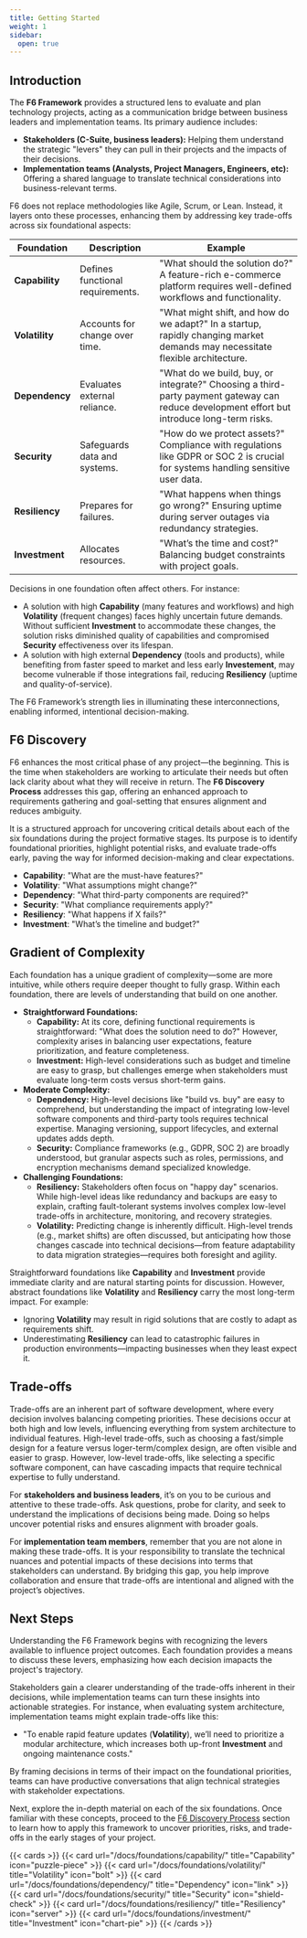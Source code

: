 ```yaml
---
title: Getting Started
weight: 1
sidebar:
  open: true
---
```


## Introduction

The **F6 Framework** provides a structured lens to evaluate and plan technology projects, acting as a communication bridge between business leaders and implementation teams. Its primary audience includes:

- **Stakeholders (C-Suite, business leaders):** Helping them understand the strategic "levers" they can pull in their projects and the impacts of their decisions.
- **Implementation teams (Analysts, Project Managers, Engineers, etc):** Offering a shared language to translate technical considerations into business-relevant terms.

F6 does not replace methodologies like Agile, Scrum, or Lean. Instead, it layers onto these processes, enhancing them by addressing key trade-offs across six foundational aspects:

| **Foundation** | **Description**                                            | **Example**                                                                                     |
|-----------------|------------------------------------------------------------|-------------------------------------------------------------------------------------------------|
| **Capability** | Defines functional requirements.                           | "What should the solution do?" A feature-rich e-commerce platform requires well-defined workflows and functionality. |
| **Volatility** | Accounts for change over time.                             | "What might shift, and how do we adapt?" In a startup, rapidly changing market demands may necessitate flexible architecture. |
| **Dependency** | Evaluates external reliance.                               | "What do we build, buy, or integrate?" Choosing a third-party payment gateway can reduce development effort but introduce long-term risks. |
| **Security**   | Safeguards data and systems.                               | "How do we protect assets?" Compliance with regulations like GDPR or SOC 2 is crucial for systems handling sensitive user data. |
| **Resiliency** | Prepares for failures.                                     | "What happens when things go wrong?" Ensuring uptime during server outages via redundancy strategies. |
| **Investment** | Allocates resources.                                       | "What’s the time and cost?" Balancing budget constraints with project goals.                     |

Decisions in one foundation often affect others. For instance:

- A solution with high **Capability** (many features and workflows) and high **Volatility** (frequent changes) faces highly uncertain future demands. Without sufficient **Investment** to accommodate these changes, the solution risks diminished quality of capabilities and compromised **Security** effectiveness over its lifespan.
- A solution with high external **Dependency** (tools and products), while benefiting from faster speed to market and less early **Investement**, may become vulnerable if those integrations fail, reducing **Resiliency** (uptime and quality-of-service).

The F6 Framework’s strength lies in illuminating these interconnections, enabling informed, intentional decision-making.

## F6 Discovery

F6 enhances the most critical phase of any project—the beginning. This is the time when stakeholders are working to articulate their needs but often lack clarity about what they will receive in return. The **F6 Discovery Process** addresses this gap, offering an enhanced approach to requirements gathering and goal-setting that ensures alignment and reduces ambiguity.

It is a structured approach for uncovering critical details about each of the six foundations during the project formative stages. Its purpose is to identify foundational priorities, highlight potential risks, and evaluate trade-offs early, paving the way for informed decision-making and clear expectations.

- **Capability**: "What are the must-have features?"
- **Volatility**: "What assumptions might change?"
- **Dependency**: "What third-party components are required?"
- **Security**: "What compliance requirements apply?"
- **Resiliency**: "What happens if X fails?"
- **Investment**: "What’s the timeline and budget?"

## Gradient of Complexity

Each foundation has a unique gradient of complexity—some are more intuitive, while others require deeper thought to fully grasp. Within each foundation, there are levels of understanding that build on one another.

- **Straightforward Foundations:**
    - **Capability:** At its core, defining functional requirements is straightforward: "What does the solution need to do?" However, complexity arises in balancing user expectations, feature prioritization, and feature completeness.
    - **Investment:** High-level considerations such as budget and timeline are easy to grasp, but challenges emerge when stakeholders must evaluate long-term costs versus short-term gains.
- **Moderate Complexity:**
    - **Dependency:** High-level decisions like "build vs. buy" are easy to comprehend, but understanding the impact of integrating low-level software components and third-party tools requires technical expertise. Managing versioning, support lifecycles, and external updates adds depth.
    - **Security:** Compliance frameworks (e.g., GDPR, SOC 2) are broadly understood, but granular aspects such as roles, permissions, and encryption mechanisms demand specialized knowledge.
- **Challenging Foundations:**
    - **Resiliency:** Stakeholders often focus on "happy day" scenarios. While high-level ideas like redundancy and backups are easy to explain, crafting fault-tolerant systems involves complex low-level trade-offs in architecture, monitoring, and recovery strategies.
    - **Volatility:** Predicting change is inherently difficult. High-level trends (e.g., market shifts) are often discussed, but anticipating how those changes cascade into technical decisions—from feature adaptability to data migration strategies—requires both foresight and agility.

Straightforward foundations like **Capability** and **Investment** provide immediate clarity and are natural starting points for discussion. However, abstract foundations like **Volatility** and **Resiliency** carry the most long-term impact. For example:

- Ignoring **Volatility** may result in rigid solutions that are costly to adapt as requirements shift.
- Underestimating **Resiliency** can lead to catastrophic failures in production environments—impacting businesses when they least expect it.

## Trade-offs

Trade-offs are an inherent part of software development, where every decision involves balancing competing priorities. These decisions occur at both high and low levels, influencing everything from system architecture to individual features. High-level trade-offs, such as choosing a fast/simple design for a feature versus loger-term/complex design, are often visible and easier to grasp. However, low-level trade-offs, like selecting a specific software component, can have cascading impacts that require technical expertise to fully understand.

For **stakeholders and business leaders**, it’s on you to be curious and attentive to these trade-offs. Ask questions, probe for clarity, and seek to understand the implications of decisions being made. Doing so helps uncover potential risks and ensures alignment with broader goals.

For **implementation team members**, remember that you are not alone in making these trade-offs. It is your responsibility to translate the technical nuances and potential impacts of these decisions into terms that stakeholders can understand. By bridging this gap, you help improve collaboration and ensure that trade-offs are intentional and aligned with the project’s objectives.

## Next Steps

Understanding the F6 Framework begins with recognizing the levers available to influence project outcomes. Each foundation provides a means to discuss these levers, emphasizing how each decision imapacts the project's trajectory.

Stakeholders gain a clearer understanding of the trade-offs inherent in their decisions, while implementation teams can turn these insights into actionable strategies. For instance, when evaluating system architecture, implementation teams might explain trade-offs like this:

- "To enable rapid feature updates (**Volatility**), we’ll need to prioritize a modular architecture, which increases both up-front **Investment** and ongoing maintenance costs."

By framing decisions in terms of their impact on the foundational priorities, teams can have productive conversations that align technical strategies with stakeholder expectations. 

Next, explore the in-depth material on each of the six foundations. Once familiar with these concepts, proceed to the [F6 Discovery Process](/docs/f6-discovery/) section to learn how to apply this framework to uncover priorities, risks, and trade-offs in the early stages of your project.

{{< cards >}}
  {{< card url="/docs/foundations/capability/" title="Capability" icon="puzzle-piece" >}}
  {{< card url="/docs/foundations/volatility/" title="Volatility" icon="bolt" >}}
  {{< card url="/docs/foundations/dependency/" title="Dependency" icon="link" >}}
  {{< card url="/docs/foundations/security/" title="Security" icon="shield-check" >}}
  {{< card url="/docs/foundations/resiliency/" title="Resiliency" icon="server" >}}
  {{< card url="/docs/foundations/investment/" title="Investment" icon="chart-pie" >}}
{{< /cards >}}

